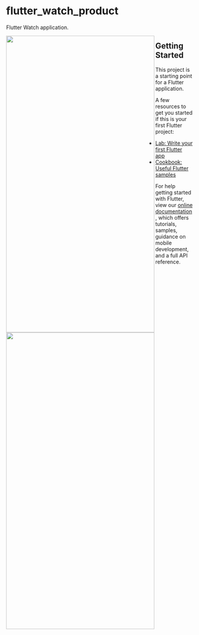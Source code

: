 # flutter_watch_product

Flutter Watch application.


<a href="https://user-images.githubusercontent.com/19668944/88512601-b97eb680-cfde-11ea-926b-58bf72951959.png">
  <img src="https://user-images.githubusercontent.com/19668944/88512601-b97eb680-cfde-11ea-926b-58bf72951959.png" align="left" height="800" width="400" >
</a>

<a href="https://user-images.githubusercontent.com/19668944/88512635-c9969600-cfde-11ea-8c35-0fb952bf1539.png">
  <img src="https://user-images.githubusercontent.com/19668944/88512635-c9969600-cfde-11ea-8c35-0fb952bf1539.png" align="left" height="800" width="400" >
</a>



## Getting Started

This project is a starting point for a Flutter application.

A few resources to get you started if this is your first Flutter project:

- [Lab: Write your first Flutter app](https://flutter.dev/docs/get-started/codelab)
- [Cookbook: Useful Flutter samples](https://flutter.dev/docs/cookbook)

For help getting started with Flutter, view our
[online documentation](https://flutter.dev/docs), which offers tutorials,
samples, guidance on mobile development, and a full API reference.
